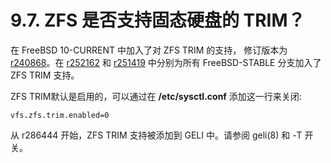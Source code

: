 # 9.7. ZFS 是否支持固态硬盘的 TRIM？

在 FreeBSD 10-CURRENT 中加入了对 ZFS TRIM 的支持， 修订版本为 [r240868](https://svnweb.freebsd.org/changeset/base/240868)。在 [r252162](https://svnweb.freebsd.org/changeset/base/252162) 和 [r251419](https://svnweb.freebsd.org/changeset/base/251419) 中分别为所有 FreeBSD-STABLE 分支加入了 ZFS TRIM 支持。

ZFS TRIM默认是启用的，可以通过在 **/etc/sysctl.conf** 添加这一行来关闭:

```
vfs.zfs.trim.enabled=0
```

从 r286444 开始，ZFS TRIM 支持被添加到 GELI 中。请参阅 geli(8) 和 -T 开关。
